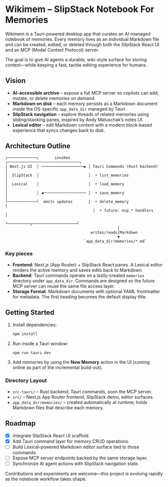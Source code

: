 # Wikimem – SlipStack Notebook For Memories

Wikimem is a Tauri-powered desktop app that curates an AI-managed notebook of
memories. Every memory lives as an individual Markdown file and can be created,
edited, or deleted through both the SlipStack React UI and an MCP (Model Context
Protocol) server.

The goal is to give AI agents a durable, wiki-style surface for storing
context—while keeping a fast, tactile editing experience for humans.

## Vision

- **AI-accessible archive** – expose a full MCP server so copilots can add,
  mutate, or delete memories on demand.
- **Markdown on disk** – each memory persists as a Markdown document inside the
  OS-specific `app_data_dir` managed by Tauri.
- **SlipStack navigation** – explore threads of related memories using
  sliding/stacking panes, inspired by Andy Matuschak’s notes UI.
- **Lexical editor** – edit Markdown content with a modern block-based
  experience that syncs changes back to disk.

## Architecture Outline

```
┌─────────────┐       invokes        ┌────────────────────────────────┐
│ Next.js UI  │ ───────────────────▶ │ Tauri Commands (Rust backend)  │
│  SlipStack  │                      │  • list_memories               │
│  Lexical    │                      │  • load_memory                 │
│             │ ◀─────────────────── │  • save_memory                 │
└─────────────┘  emits updates       │  • delete_memory               │
                                       │  • future: mcp_* handlers      │
                                       └──────────┬────────────────────┘
                                                  │
                                      writes/reads│Markdown
                                                  ▼
                                   `app_data_dir/memories/*.md`
```

### Key pieces

- **Frontend**: Next.js (App Router) + SlipStack React panes. A Lexical editor
  renders the active memory and saves edits back to Markdown.
- **Backend**: Tauri commands operate on a lazily-created `memories`
  directory under `app_data_dir`. Commands are designed so the future MCP server
  can reuse the same file access layer.
- **Storage Format**: Markdown documents with optional YAML frontmatter for
  metadata. The first heading becomes the default display title.

## Getting Started

1. Install dependencies:
   ```bash
   npm install
   ```
2. Run inside a Tauri window:
   ```bash
   npm run tauri dev
   ```
3. Add memories by using the **New Memory** action in the UI (coming online as
   part of the incremental build-out).

### Directory Layout

- `src-tauri/` – Rust backend, Tauri commands, soon the MCP server.
- `src/` – Next.js App Router frontend, SlipStack demo, editor surfaces.
- `app_data_dir/memories/` – created automatically at runtime; holds Markdown
  files that describe each memory.

## Roadmap

- [x] Integrate SlipStack React UI scaffold.
- [x] Add Tauri command layer for memory CRUD operations.
- [ ] Build Lexical-powered Markdown editor surface tied to those commands.
- [ ] Expose MCP server endpoints backed by the same storage layer.
- [ ] Synchronize AI agent actions with SlipStack navigation state.

Contributions and experiments are welcome—this project is evolving rapidly as
the notebook workflow takes shape.
